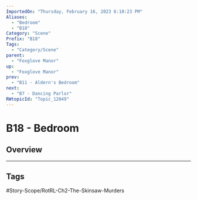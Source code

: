 ```yaml
---
ImportedOn: "Thursday, February 16, 2023 6:10:23 PM"
Aliases:
  - "Bedroom"
  - "B18"
Category: "Scene"
Prefix: "B18"
Tags:
  - "Category/Scene"
parent:
  - "Foxglove Manor"
up:
  - "Foxglove Manor"
prev:
  - "B11 - Aldern's Bedroom"
next:
  - "B7 - Dancing Parlor"
RWtopicId: "Topic_12049"
---
```

# B18 - Bedroom
## Overview

---
## Tags
#Story-Scope/RotRL-Ch2-The-Skinsaw-Murders

